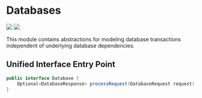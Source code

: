 #  Databases

![](https://forthebadge.com/images/badges/made-with-java.svg)
![](https://forthebadge.com/images/badges/built-with-love.svg)

This module contains abstractions for modeling database transactions independent of underlying database dependencies.

## Unified Interface Entry Point
```java
public interface Database {
    Optional<DatabaseResponse> processRequest(DatabaseRequest request);
}
```
